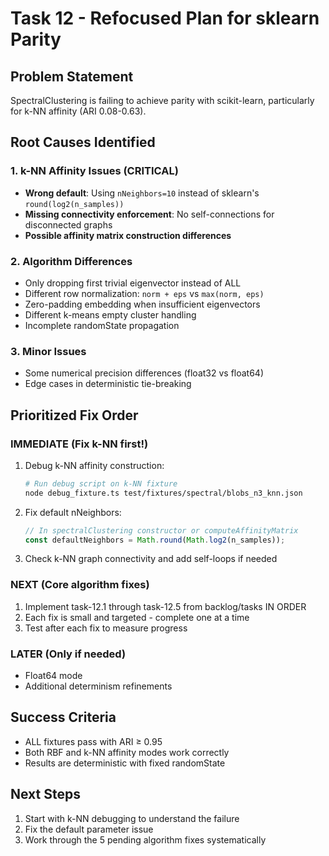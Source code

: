 # Task 12 - Refocused Plan for sklearn Parity

## Problem Statement

SpectralClustering is failing to achieve parity with scikit-learn, particularly for k-NN affinity (ARI 0.08-0.63).

## Root Causes Identified

### 1. k-NN Affinity Issues (CRITICAL)

- **Wrong default**: Using `nNeighbors=10` instead of sklearn's `round(log2(n_samples))`
- **Missing connectivity enforcement**: No self-connections for disconnected graphs
- **Possible affinity matrix construction differences**

### 2. Algorithm Differences

- Only dropping first trivial eigenvector instead of ALL
- Different row normalization: `norm + eps` vs `max(norm, eps)`
- Zero-padding embedding when insufficient eigenvectors
- Different k-means empty cluster handling
- Incomplete randomState propagation

### 3. Minor Issues

- Some numerical precision differences (float32 vs float64)
- Edge cases in deterministic tie-breaking

## Prioritized Fix Order

### IMMEDIATE (Fix k-NN first!)

1. Debug k-NN affinity construction:

   ```bash
   # Run debug script on k-NN fixture
   node debug_fixture.ts test/fixtures/spectral/blobs_n3_knn.json
   ```

2. Fix default nNeighbors:

   ```typescript
   // In spectralClustering constructor or computeAffinityMatrix
   const defaultNeighbors = Math.round(Math.log2(n_samples));
   ```

3. Check k-NN graph connectivity and add self-loops if needed

### NEXT (Core algorithm fixes)

1. Implement task-12.1 through task-12.5 from backlog/tasks IN ORDER
2. Each fix is small and targeted - complete one at a time
3. Test after each fix to measure progress

### LATER (Only if needed)

- Float64 mode
- Additional determinism refinements

## Success Criteria

- ALL fixtures pass with ARI ≥ 0.95
- Both RBF and k-NN affinity modes work correctly
- Results are deterministic with fixed randomState

## Next Steps

1. Start with k-NN debugging to understand the failure
2. Fix the default parameter issue
3. Work through the 5 pending algorithm fixes systematically
